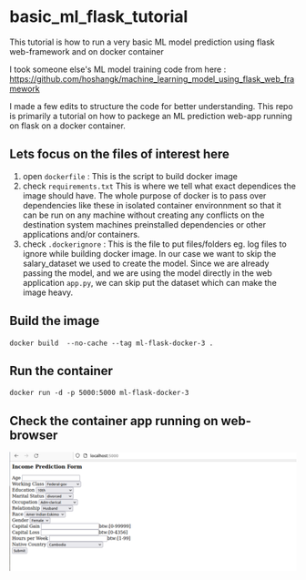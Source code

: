 # basic_ml_flask_tutorial

This tutorial is how to run a very basic ML model prediction using flask web-framework and on docker container

I took someone else's ML model training code from here : https://github.com/hoshangk/machine_learning_model_using_flask_web_framework

I made a few edits to structure the code for better understanding.
This repo is primarily a tutorial on how to packege an ML prediction web-app running on flask on a docker container.

## Lets focus on the files of interest here

1. open ```dockerfile``` : This is the script to build docker image
2. check ```requirements.txt``` This is where we tell what exact dependices the image should have. The whole purpose of docker is to pass over dependencies like these in isolated container environnment so that it can be run on any machine without creating any conflicts on the destination system machines preinstalled dependencies or other applications and/or containers.
3. check ```.dockerignore``` : This is the file to put files/folders eg. log files to ignore while building docker image. In our case we want to skip the salary_dataset we used to create the model. Since we are already passing the model, and we are using the model directly in the web application ```app.py```, we can skip put the dataset which can make the image heavy.

## Build the image
```
docker build  --no-cache --tag ml-flask-docker-3 .
```

## Run the container
```
docker run -d -p 5000:5000 ml-flask-docker-3
```

## Check the container app running on web-browser

![Alt text](snippets/app.png)
